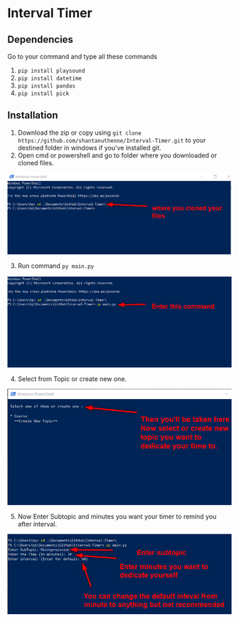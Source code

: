 # Interval Timer

## Dependencies
Go to your command and type all these commands
1. `pip install playsound`
2. `pip install datetime`
3. `pip install pandas`
4. `pip install pick`
## Installation
1. Download the zip or copy using `git clone https://github.com/shantanutheone/Interval-Timer.git` to your destined folder in windows if you've installed git.
2. Open cmd or powershell and go to folder where you downloaded or cloned files.
<img src="./readme_images/changing destination.png">

3. Run command `py main.py`
<img src="./readme_images/py main py.png">

4. Select from Topic or create new one.
<img src="./readme_images/select topic.png">

5. Now Enter Subtopic and minutes you want your timer to remind you after interval.
<img src="./readme_images/minute.png">